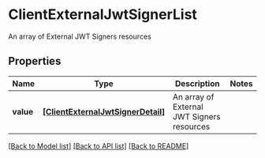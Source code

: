 # ClientExternalJwtSignerList

An array of External JWT Signers resources

## Properties
Name | Type | Description | Notes
------------ | ------------- | ------------- | -------------
**value** | [**[ClientExternalJwtSignerDetail]**](ClientExternalJwtSignerDetail.md) | An array of External JWT Signers resources | 

[[Back to Model list]](../README.md#documentation-for-models) [[Back to API list]](../README.md#documentation-for-api-endpoints) [[Back to README]](../README.md)


